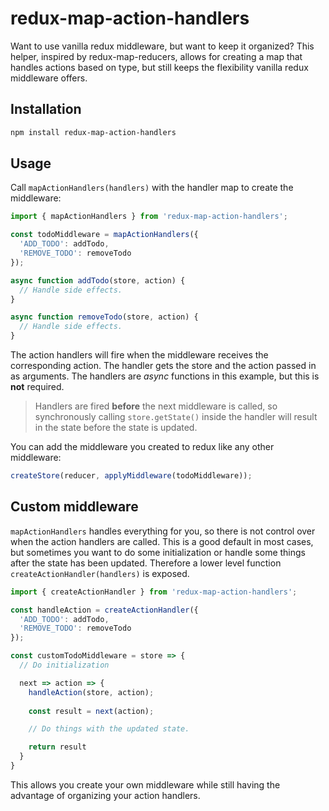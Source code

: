# redux-map-action-handlers

Want to use vanilla redux middleware, but want to keep it organized? This helper, inspired by redux-map-reducers, allows for creating a map that handles actions based on type, but still keeps the flexibility vanilla redux middleware offers.

## Installation

```bash
npm install redux-map-action-handlers
```

## Usage

Call `mapActionHandlers(handlers)` with the handler map to create the middleware:

```js
import { mapActionHandlers } from 'redux-map-action-handlers';

const todoMiddleware = mapActionHandlers({
  'ADD_TODO': addTodo,
  'REMOVE_TODO': removeTodo
});

async function addTodo(store, action) {
  // Handle side effects.
}

async function removeTodo(store, action) {
  // Handle side effects.
}
```

The action handlers will fire when the middleware receives the corresponding action. The handler gets the store and the action passed in as arguments. The handlers are *async* functions in this example, but this is **not** required.

> Handlers are fired **before** the next middleware is called, so synchronously calling `store.getState()` inside the handler will result in the state before the state is updated.

You can add the middleware you created to redux like any other middleware:

```js
createStore(reducer, applyMiddleware(todoMiddleware));
```

## Custom middleware

`mapActionHandlers` handles everything for you, so there is not control over when the action handlers are called. This is a good default in most cases, but sometimes you want to do some initialization or handle some things after the state has been updated. Therefore a lower level function `createActionHandler(handlers)` is exposed.

```js
import { createActionHandler } from 'redux-map-action-handlers';

const handleAction = createActionHandler({
  'ADD_TODO': addTodo,
  'REMOVE_TODO': removeTodo
});

const customTodoMiddleware = store => {
  // Do initialization

  next => action => {
    handleAction(store, action);
    
    const result = next(action);

    // Do things with the updated state.

    return result
  }
}
```

This allows you create your own middleware while still having the advantage of organizing your action handlers.
